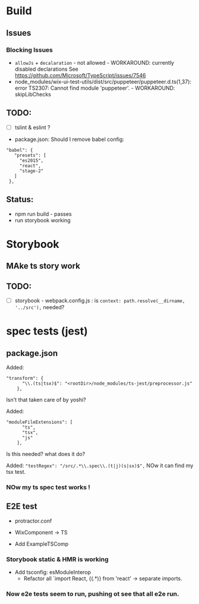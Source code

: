 # Build
## Issues
### Blocking Issues
- `allowJs` + `decalaration` - not  allowed   - WORKAROUND:  currently disabled declarations
  See https://github.com/Microsoft/TypeScript/issues/7546
- node_modules/wix-ui-test-utils/dist/src/puppeteer/puppeteer.d.ts(1,37): error TS2307: Cannot find module 'puppeteer'.   - WORKAROUND: skipLibChecks
## TODO:
- [ ] tslint & eslint ?
- package.json:
 Should I remove babel config:
 ```
 "babel": {
    "presets": [
      "es2015",
      "react",
      "stage-2"
    ]
  },
 ```


## Status:
- npm run build - passes
- run storybook working

# Storybook
## MAke ts story work
## TODO:
 - [ ] storybook - webpack.config.js : is
  `context: path.resolve(__dirname, '../src'),` needed?


# spec tests (jest)
## package.json
Added:
```
"transform": {
      "\\.(ts|tsx)$": "<rootDir>/node_modules/ts-jest/preprocessor.js"
    },
```

Isn't that taken care of by yoshi?

Added:
```
"moduleFileExtensions": [
      "ts",
      "tsx",
      "js"
    ],
```

Is this needed? what does it do?

Added: 
`"testRegex": "/src/.*\\.spec\\.(t|j)(s|sx)$",`
NOw it can find my tsx test.


### NOw my ts spec test works !


## E2E test
- protractor.conf
- WixComponent -> TS

- Add ExampleTSComp
 ### Storybook static & HMR is working

- Add tsconfig: esModuleInterop
  - Refactor all `import React, {(.*)} from 'react' -> separate imports.

### Now e2e tests seem to run, pushing ot see that all e2e run.